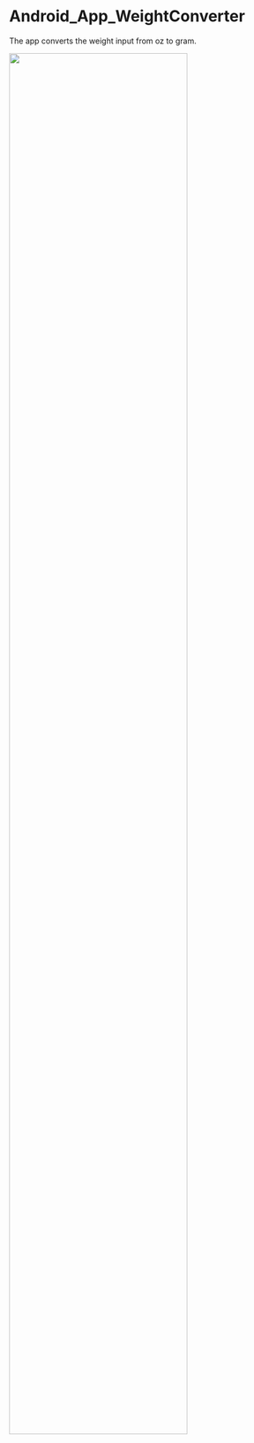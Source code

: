 # Android_App_WeightConverter
The app converts the weight input from oz to gram.


<img src="WeightConvert.JPG" style="width:80%"> 